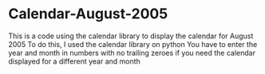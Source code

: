 # Calendar-August-2005
This is a code using the calendar library to display the calendar for August 2005
To do this, I used the calendar library on python
You have to enter the year and month in numbers with no trailing zeroes if you need the calendar displayed for a different year and month
